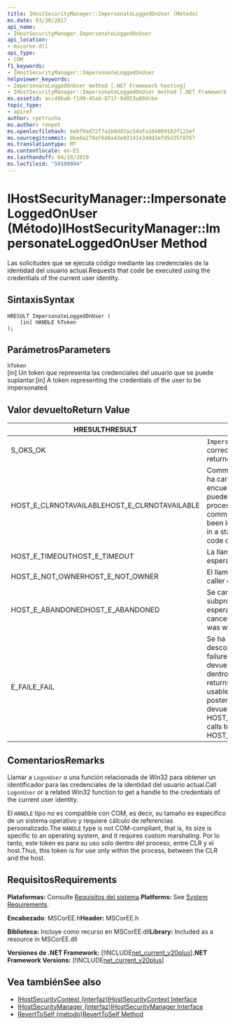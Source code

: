```yaml
---
title: IHostSecurityManager::ImpersonateLoggedOnUser (Método)
ms.date: 03/30/2017
api_name:
- IHostSecurityManager.ImpersonateLoggedOnUser
api_location:
- mscoree.dll
api_type:
- COM
f1_keywords:
- IHostSecurityManager::ImpersonateLoggedOnUser
helpviewer_keywords:
- ImpersonateLoggedOnUser method [.NET Framework hosting]
- IHostSecurityManager::ImpersonateLoggedOnUser method [.NET Framework hosting]
ms.assetid: acc49ba0-f1d9-45ad-871f-9d053a89dcbe
topic_type:
- apiref
author: rpetrusha
ms.author: ronpet
ms.openlocfilehash: 6ebf9ad72f7a1b0dd7ac54afa104089182f122ef
ms.sourcegitcommit: 0be8a279af6d8a43e03141e349d3efd5d35f8767
ms.translationtype: MT
ms.contentlocale: es-ES
ms.lasthandoff: 04/18/2019
ms.locfileid: "59109894"
---
```

# <a name="ihostsecuritymanagerimpersonateloggedonuser-method"></a><span data-ttu-id="b3bdb-102">IHostSecurityManager::ImpersonateLoggedOnUser (Método)</span><span class="sxs-lookup"><span data-stu-id="b3bdb-102">IHostSecurityManager::ImpersonateLoggedOnUser Method</span></span>
<span data-ttu-id="b3bdb-103">Las solicitudes que se ejecuta código mediante las credenciales de la identidad del usuario actual.</span><span class="sxs-lookup"><span data-stu-id="b3bdb-103">Requests that code be executed using the credentials of the current user identity.</span></span>  
  
## <a name="syntax"></a><span data-ttu-id="b3bdb-104">Sintaxis</span><span class="sxs-lookup"><span data-stu-id="b3bdb-104">Syntax</span></span>  
  
```  
HRESULT ImpersonateLoggedOnUser (  
    [in] HANDLE hToken  
);  
```  
  
## <a name="parameters"></a><span data-ttu-id="b3bdb-105">Parámetros</span><span class="sxs-lookup"><span data-stu-id="b3bdb-105">Parameters</span></span>  
 `hToken`  
 <span data-ttu-id="b3bdb-106">[in] Un token que representa las credenciales del usuario que se puede suplantar.</span><span class="sxs-lookup"><span data-stu-id="b3bdb-106">[in] A token representing the credentials of the user to be impersonated.</span></span>  
  
## <a name="return-value"></a><span data-ttu-id="b3bdb-107">Valor devuelto</span><span class="sxs-lookup"><span data-stu-id="b3bdb-107">Return Value</span></span>  
  
|<span data-ttu-id="b3bdb-108">HRESULT</span><span class="sxs-lookup"><span data-stu-id="b3bdb-108">HRESULT</span></span>|<span data-ttu-id="b3bdb-109">Descripción</span><span class="sxs-lookup"><span data-stu-id="b3bdb-109">Description</span></span>|  
|-------------|-----------------|  
|<span data-ttu-id="b3bdb-110">S_OK</span><span class="sxs-lookup"><span data-stu-id="b3bdb-110">S_OK</span></span>|<span data-ttu-id="b3bdb-111">`ImpersonateLoggedOnUser` se devolvió correctamente.</span><span class="sxs-lookup"><span data-stu-id="b3bdb-111">`ImpersonateLoggedOnUser` returned successfully.</span></span>|  
|<span data-ttu-id="b3bdb-112">HOST_E_CLRNOTAVAILABLE</span><span class="sxs-lookup"><span data-stu-id="b3bdb-112">HOST_E_CLRNOTAVAILABLE</span></span>|<span data-ttu-id="b3bdb-113">Common language runtime (CLR) no se ha cargado en un proceso o el CLR se encuentra en un estado en el que no se puede ejecutar código administrado o procesar la llamada correctamente.</span><span class="sxs-lookup"><span data-stu-id="b3bdb-113">The common language runtime (CLR) has not been loaded into a process, or the CLR is in a state in which it cannot run managed code or process the call successfully.</span></span>|  
|<span data-ttu-id="b3bdb-114">HOST_E_TIMEOUT</span><span class="sxs-lookup"><span data-stu-id="b3bdb-114">HOST_E_TIMEOUT</span></span>|<span data-ttu-id="b3bdb-115">La llamada ha agotado el tiempo de espera.</span><span class="sxs-lookup"><span data-stu-id="b3bdb-115">The call timed out.</span></span>|  
|<span data-ttu-id="b3bdb-116">HOST_E_NOT_OWNER</span><span class="sxs-lookup"><span data-stu-id="b3bdb-116">HOST_E_NOT_OWNER</span></span>|<span data-ttu-id="b3bdb-117">El llamador no posee el bloqueo.</span><span class="sxs-lookup"><span data-stu-id="b3bdb-117">The caller does not own the lock.</span></span>|  
|<span data-ttu-id="b3bdb-118">HOST_E_ABANDONED</span><span class="sxs-lookup"><span data-stu-id="b3bdb-118">HOST_E_ABANDONED</span></span>|<span data-ttu-id="b3bdb-119">Se canceló un evento mientras un subproceso bloqueado o fibra estaba esperando en ella.</span><span class="sxs-lookup"><span data-stu-id="b3bdb-119">An event was canceled while a blocked thread or fiber was waiting on it.</span></span>|  
|<span data-ttu-id="b3bdb-120">E_FAIL</span><span class="sxs-lookup"><span data-stu-id="b3bdb-120">E_FAIL</span></span>|<span data-ttu-id="b3bdb-121">Se ha producido un error irrecuperable desconocido.</span><span class="sxs-lookup"><span data-stu-id="b3bdb-121">An unknown catastrophic failure occurred.</span></span> <span data-ttu-id="b3bdb-122">Cuando un método devuelve E_FAIL, CLR ya no es utilizable dentro del proceso.</span><span class="sxs-lookup"><span data-stu-id="b3bdb-122">When a method returns E_FAIL, the CLR is no longer usable within the process.</span></span> <span data-ttu-id="b3bdb-123">Las llamadas posteriores a métodos de hospedaje devuelven HOST_E_CLRNOTAVAILABLE.</span><span class="sxs-lookup"><span data-stu-id="b3bdb-123">Subsequent calls to hosting methods return HOST_E_CLRNOTAVAILABLE.</span></span>|  
  
## <a name="remarks"></a><span data-ttu-id="b3bdb-124">Comentarios</span><span class="sxs-lookup"><span data-stu-id="b3bdb-124">Remarks</span></span>  
 <span data-ttu-id="b3bdb-125">Llamar a `LogonUser` o una función relacionada de Win32 para obtener un identificador para las credenciales de la identidad del usuario actual.</span><span class="sxs-lookup"><span data-stu-id="b3bdb-125">Call `LogonUser` or a related Win32 function to get a handle to the credentials of the current user identity.</span></span>  
  
 <span data-ttu-id="b3bdb-126">El `HANDLE` tipo no es compatible con COM, es decir, su tamaño es específico de un sistema operativo y requiere cálculo de referencias personalizado.</span><span class="sxs-lookup"><span data-stu-id="b3bdb-126">The `HANDLE` type is not COM-compliant, that is, its size is specific to an operating system, and it requires custom marshaling.</span></span> <span data-ttu-id="b3bdb-127">Por lo tanto, este token es para su uso solo dentro del proceso, entre CLR y el host.</span><span class="sxs-lookup"><span data-stu-id="b3bdb-127">Thus, this token is for use only within the process, between the CLR and the host.</span></span>  
  
## <a name="requirements"></a><span data-ttu-id="b3bdb-128">Requisitos</span><span class="sxs-lookup"><span data-stu-id="b3bdb-128">Requirements</span></span>  
 <span data-ttu-id="b3bdb-129">**Plataformas:** Consulte [Requisitos del sistema](../../../../docs/framework/get-started/system-requirements.md).</span><span class="sxs-lookup"><span data-stu-id="b3bdb-129">**Platforms:** See [System Requirements](../../../../docs/framework/get-started/system-requirements.md).</span></span>  
  
 <span data-ttu-id="b3bdb-130">**Encabezado**: MSCorEE.h</span><span class="sxs-lookup"><span data-stu-id="b3bdb-130">**Header:** MSCorEE.h</span></span>  
  
 <span data-ttu-id="b3bdb-131">**Biblioteca:** Incluye como recurso en MSCorEE.dll</span><span class="sxs-lookup"><span data-stu-id="b3bdb-131">**Library:** Included as a resource in MSCorEE.dll</span></span>  
  
 <span data-ttu-id="b3bdb-132">**Versiones de .NET Framework:** [!INCLUDE[net_current_v20plus](../../../../includes/net-current-v20plus-md.md)]</span><span class="sxs-lookup"><span data-stu-id="b3bdb-132">**.NET Framework Versions:** [!INCLUDE[net_current_v20plus](../../../../includes/net-current-v20plus-md.md)]</span></span>  
  
## <a name="see-also"></a><span data-ttu-id="b3bdb-133">Vea también</span><span class="sxs-lookup"><span data-stu-id="b3bdb-133">See also</span></span>

- [<span data-ttu-id="b3bdb-134">IHostSecurityContext (interfaz)</span><span class="sxs-lookup"><span data-stu-id="b3bdb-134">IHostSecurityContext Interface</span></span>](../../../../docs/framework/unmanaged-api/hosting/ihostsecuritycontext-interface.md)
- [<span data-ttu-id="b3bdb-135">IHostSecurityManager (interfaz)</span><span class="sxs-lookup"><span data-stu-id="b3bdb-135">IHostSecurityManager Interface</span></span>](../../../../docs/framework/unmanaged-api/hosting/ihostsecuritymanager-interface.md)
- [<span data-ttu-id="b3bdb-136">RevertToSelf (método)</span><span class="sxs-lookup"><span data-stu-id="b3bdb-136">RevertToSelf Method</span></span>](../../../../docs/framework/unmanaged-api/hosting/ihostsecuritymanager-reverttoself-method.md)
